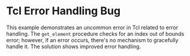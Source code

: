 # Tcl Error Handling Bug
This example demonstrates an uncommon error in Tcl related to error handling.  The `get_element` procedure checks for an index out of bounds error; however, if an error occurs, there's no mechanism to gracefully handle it.  The solution shows improved error handling.